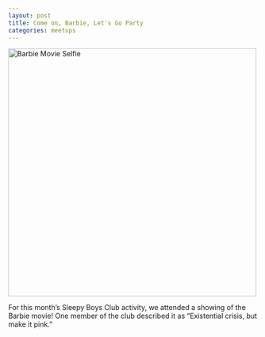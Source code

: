 ```yaml
---
layout: post
title: Come on, Barbie, Let's Go Party
categories: meetups
---
```


<img src="https://lh3.googleusercontent.com/pw/AIL4fc9lIKaYLqUHdmyyd0cjwVj1jb9x_Xy-wq2N3Azdy4-0DU3hOh6INLvg8T27Pf6gOTpLS-ZisLVnxi25bKorvpEl-Bm8HK9A0ynvmPCfxLLeWGdGa7Rkgl3LJbXX-e4IvabdYP0Vv-52Xo6CPhUHtImi11sg0WFZF66k37kylSaCnS4EuHAykX6YuIo4EIy50NcPgEUjkRWijZJMS3ds9o5zdOMEW_mydAh5T5IlQw5ZZ4blaikZdSDugzOOQUzT_duYZ6wZ0D31_ObCum7XN_2Ltg0FCYDOmll1nz7sKo0ur1n-Wt7N439CNkFLh9QsL7wL5FT6hNBfzQbkzHI_EXd1lIDZyuBB3gUf-EfqyLwbfMDVbYQF0qMDHKOenpJeoOeil7zjyzGJTMgfr7WR9vT0GJfJrNKACasS7a8O--hHE8_dR-j-YoquDPD_pR0UA8j6QFDPsc6Zvd9I3zeWgAOOwU66sO_QS-bOiWlFZ22yzEBbZLC0hY_8WpYsmlLTTAFjv0cUd5xD7Khq780fsqFImjwftN7s9NN0To_CRO5i9TrP2SjvofskYEvXP9TjsSFPGWmg2JUZaz3PXrQzF0zxnmH2J6_zHlhQZMFhsRkjKEsWrcQ3WXEohyDu2SjWLMVZrinTxkzI_1FVFbvsQMBbv4Il39m2-71IQBF5Huxz52OGVlYNm8yeRfMUC4HdQZQIlKREWkT0fupXU5XBK--AyV6uswYbhWZLgFKwxO48mYsVpCSssg94pG-ujPPtdHY_w67bUpcuDJ26T011chFKM397LUK8ir5O1IXR1b61M141fGltMwHzOKLxdogHAr-5gy5CEpDLVM-2u6yno0dBmqBgP_nx8L-vdbBMxE-EPgF2G2YlPzondpCyIFpaz5XIeNEn3FQXQkb7RjHy=w2048-h1536-s-no?authuser=0" alt="Barbie Movie Selfie" width="500"/>

For this month’s Sleepy Boys Club activity, we attended a showing of the Barbie movie! One member of the club described it as “Existential crisis, but make it pink.”
